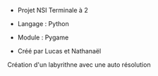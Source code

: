 - Projet NSI Terminale à 2
- Langage : Python
- Module : Pygame

- Créé par Lucas et Nathanaël

Création d'un labyrithne avec une auto résolution
